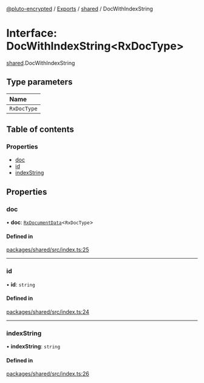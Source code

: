 [@pluto-encrypted](../README.md) / [Exports](../modules.md) / [shared](../modules/shared.md) / DocWithIndexString

# Interface: DocWithIndexString\<RxDocType\>

[shared](../modules/shared.md).DocWithIndexString

## Type parameters

| Name |
| :------ |
| `RxDocType` |

## Table of contents

### Properties

- [doc](shared.DocWithIndexString.md#doc)
- [id](shared.DocWithIndexString.md#id)
- [indexString](shared.DocWithIndexString.md#indexstring)

## Properties

### doc

• **doc**: [`RxDocumentData`](../modules/shared.md#rxdocumentdata)\<`RxDocType`\>

#### Defined in

[packages/shared/src/index.ts:25](https://github.com/atala-community-projects/pluto-encrypted/blob/dd87575/packages/shared/src/index.ts#L25)

___

### id

• **id**: `string`

#### Defined in

[packages/shared/src/index.ts:24](https://github.com/atala-community-projects/pluto-encrypted/blob/dd87575/packages/shared/src/index.ts#L24)

___

### indexString

• **indexString**: `string`

#### Defined in

[packages/shared/src/index.ts:26](https://github.com/atala-community-projects/pluto-encrypted/blob/dd87575/packages/shared/src/index.ts#L26)
